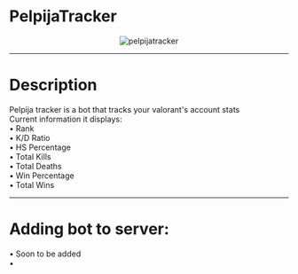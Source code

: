 # PelpijaTracker
<p align="center">
  <img src="https://user-images.githubusercontent.com/53817791/122109066-8855e180-ce4f-11eb-947e-10a73147585d.jpg" alt="pelpijatracker"/>
</p>

---
# Description
Pelpija tracker is a bot that tracks your valorant's account stats <br />
Current information it displays: <br />
• Rank<br />
• K/D Ratio<br />
• HS Percentage<br />
• Total Kills<br />
• Total Deaths<br />
• Win Percentage<br />
• Total Wins<br />

---

# Adding bot to server:
• Soon to be added <br /> •
